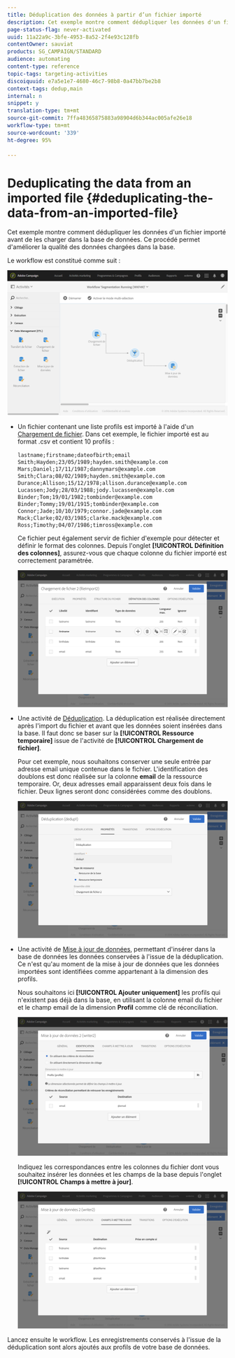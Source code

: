 ```yaml
---
title: Déduplication des données à partir d’un fichier importé
description: Cet exemple montre comment dédupliquer les données d'un fichier importé avant de les charger dans la base de données.
page-status-flag: never-activated
uuid: 11a22a9c-3bfe-4953-8a52-2f4e93c128fb
contentOwner: sauviat
products: SG_CAMPAIGN/STANDARD
audience: automating
content-type: reference
topic-tags: targeting-activities
discoiquuid: e7a5e1e7-4680-46c7-98b8-0a47bb7be2b8
context-tags: dedup,main
internal: n
snippet: y
translation-type: tm+mt
source-git-commit: 7ffa48365875883a98904d6b344ac005afe26e18
workflow-type: tm+mt
source-wordcount: '339'
ht-degree: 95%

---
```



# Deduplicating the data from an imported file {#deduplicating-the-data-from-an-imported-file}

Cet exemple montre comment dédupliquer les données d&#39;un fichier importé avant de les charger dans la base de données. Ce procédé permet d&#39;améliorer la qualité des données chargées dans la base.

Le workflow est constitué comme suit :

![](assets/deduplication_example2_workflow.png)

* Un fichier contenant une liste profils est importé à l&#39;aide d&#39;un [Chargement de fichier](../../automating/using/load-file.md). Dans cet exemple, le fichier importé est au format .csv et contient 10 profils :

   ```
   lastname;firstname;dateofbirth;email
   Smith;Hayden;23/05/1989;hayden.smith@example.com
   Mars;Daniel;17/11/1987;dannymars@example.com
   Smith;Clara;08/02/1989;hayden.smith@example.com
   Durance;Allison;15/12/1978;allison.durance@example.com
   Lucassen;Jody;28/03/1988;jody.lucassen@example.com
   Binder;Tom;19/01/1982;tombinder@example.com
   Binder;Tommy;19/01/1915;tombinder@example.com
   Connor;Jade;10/10/1979;connor.jade@example.com
   Mack;Clarke;02/03/1985;clarke.mack@example.com
   Ross;Timothy;04/07/1986;timross@example.com
   ```

   Ce fichier peut également servir de fichier d&#39;exemple pour détecter et définir le format des colonnes. Depuis l&#39;onglet **[!UICONTROL Définition des colonnes]**, assurez-vous que chaque colonne du fichier importé est correctement paramétrée.

   ![](assets/deduplication_example2_fileloading.png)

* Une activité de [Déduplication](../../automating/using/deduplication.md). La déduplication est réalisée directement après l&#39;import du fichier et avant que les données soient insérées dans la base. Il faut donc se baser sur la **[!UICONTROL Ressource temporaire]** issue de l&#39;activité de **[!UICONTROL Chargement de fichier]**.

   Pour cet exemple, nous souhaitons conserver une seule entrée par adresse email unique contenue dans le fichier. L&#39;identification des doublons est donc réalisée sur la colonne **email** de la ressource temporaire. Or, deux adresses email apparaissent deux fois dans le fichier. Deux lignes seront donc considérées comme des doublons.

   ![](assets/deduplication_example2_dedup.png)

* Une activité de [Mise à jour de données](../../automating/using/update-data.md), permettant d&#39;insérer dans la base de données les données conservées à l&#39;issue de la déduplication. Ce n&#39;est qu&#39;au moment de la mise à jour de données que les données importées sont identifiées comme appartenant à la dimension des profils.

   Nous souhaitons ici **[!UICONTROL Ajouter uniquement]** les profils qui n&#39;existent pas déjà dans la base, en utilisant la colonne email du fichier et le champ email de la dimension **Profil** comme clé de réconciliation.

   ![](assets/deduplication_example2_writer1.png)

   Indiquez les correspondances entre les colonnes du fichier dont vous souhaitez insérer les données et les champs de la base depuis l&#39;onglet **[!UICONTROL Champs à mettre à jour]**.

   ![](assets/deduplication_example2_writer2.png)

Lancez ensuite le workflow. Les enregistrements conservés à l&#39;issue de la déduplication sont alors ajoutés aux profils de votre base de données.
